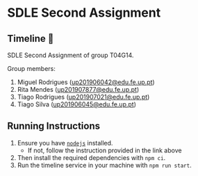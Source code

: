# SDLE Second Assignment

## Timeline 📝

SDLE Second Assignment of group T04G14.

Group members:

1. Miguel Rodrigues (up201906042@edu.fe.up.pt)
2. Rita Mendes (up201907877@edu.fe.up.pt)
3. Tiago Rodrigues (up201907021@edu.fe.up.pt)
4. Tiago Silva (up201906045@edu.fe.up.pt)

## Running Instructions

1. Ensure you have [`nodejs`](https://nodejs.org/en/) installed.
    - If not, follow the instruction provided in the link above
2. Then install the required dependencies with `npm ci`.
3. Run the timeline service in your machine with `npm run start`.

